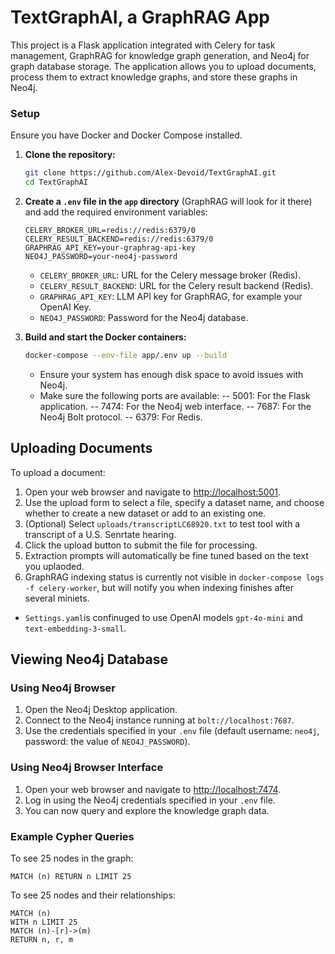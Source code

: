 # TextGraphAI, a GraphRAG App

This project is a Flask application integrated with Celery for task management, GraphRAG for knowledge graph generation, and Neo4j for graph database storage. The application allows you to upload documents, process them to extract knowledge graphs, and store these graphs in Neo4j.

### Setup

Ensure you have Docker and Docker Compose installed.

1. **Clone the repository:**

   ```bash
   git clone https://github.com/Alex-Devoid/TextGraphAI.git
   cd TextGraphAI
   ```

2. **Create a `.env` file in the `app` directory** (GraphRAG will look for it there) and add the required environment variables:

   ```env
   CELERY_BROKER_URL=redis://redis:6379/0
   CELERY_RESULT_BACKEND=redis://redis:6379/0
   GRAPHRAG_API_KEY=your-graphrag-api-key
   NEO4J_PASSWORD=your-neo4j-password
   ```

   - `CELERY_BROKER_URL`: URL for the Celery message broker (Redis).
   - `CELERY_RESULT_BACKEND`: URL for the Celery result backend (Redis).
   - `GRAPHRAG_API_KEY`: LLM API key for GraphRAG, for example your OpenAI Key.
   - `NEO4J_PASSWORD`: Password for the Neo4j database.

3. **Build and start the Docker containers:**

   ```bash
   docker-compose --env-file app/.env up --build
   ```

   - Ensure your system has enough disk space to avoid issues with Neo4j.
   - Make sure the following ports are available:
        -- 5001: For the Flask application.
        -- 7474: For the Neo4j web interface.
        -- 7687: For the Neo4j Bolt protocol.
        -- 6379: For Redis.


## Uploading Documents

To upload a document:

1. Open your web browser and navigate to [http://localhost:5001](http://localhost:5001).
2. Use the upload form to select a file, specify a dataset name, and choose whether to create a new dataset or add to an existing one.
3. (Optional) Select `uploads/transcriptLC68920.txt` to test tool with a transcript of a U.S. Senrtate hearing.
4. Click the upload button to submit the file for processing.
5. Extraction prompts will automatically be fine tuned based on the text you uplaoded.
6. GraphRAG indexing status is currently not visible in `docker-compose logs -f celery-worker`, but will notify you when indexing finishes after several miniets. 
- `Settings.yaml`is confinuged to use OpenAI models `gpt-4o-mini` and `text-embedding-3-small`.


## Viewing Neo4j Database

### Using Neo4j Browser

1. Open the Neo4j Desktop application.
2. Connect to the Neo4j instance running at `bolt://localhost:7687`.
3. Use the credentials specified in your `.env` file (default username: `neo4j`, password: the value of `NEO4J_PASSWORD`).

### Using Neo4j Browser Interface

1. Open your web browser and navigate to [http://localhost:7474](http://localhost:7474).
2. Log in using the Neo4j credentials specified in your `.env` file.
3. You can now query and explore the knowledge graph data.

### Example Cypher Queries

To see 25 nodes in the graph:

```cypher
MATCH (n) RETURN n LIMIT 25
```

To see 25 nodes and their relationships:

```cypher
MATCH (n)
WITH n LIMIT 25
MATCH (n)-[r]->(m)
RETURN n, r, m
```

